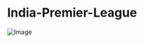 # India-Premier-League
![Image](https://github.com/user-attachments/assets/ece6221e-9c97-40b8-8bdc-3c7f51e1c1a2)
